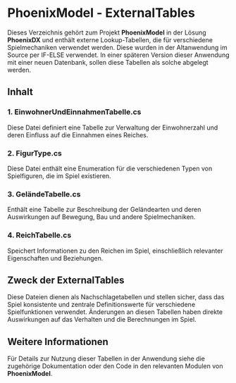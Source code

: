 ﻿# PhoenixModel - ExternalTables

Dieses Verzeichnis gehört zum Projekt **PhoenixModel** in der Lösung **PhoenixDX** und enthält externe Lookup-Tabellen, die für verschiedene Spielmechaniken verwendet werden.
Diese wurden in der Altanwendung im Source per IF-ELSE verwendet. In einer späteren Version dieser Anwendung mit einer neuen Datenbank, sollen diese Tabellen als solche abgelegt werden.

## Inhalt

### 1. EinwohnerUndEinnahmenTabelle.cs
Diese Datei definiert eine Tabelle zur Verwaltung der Einwohnerzahl und deren Einfluss auf die Einnahmen eines Reiches.

### 2. FigurType.cs
Diese Datei enthält eine Enumeration für die verschiedenen Typen von Spielfiguren, die im Spiel existieren.

### 3. GeländeTabelle.cs
Enthält eine Tabelle zur Beschreibung der Geländearten und deren Auswirkungen auf Bewegung, Bau und andere Spielmechaniken.

### 4. ReichTabelle.cs
Speichert Informationen zu den Reichen im Spiel, einschließlich relevanter Eigenschaften und Beziehungen.

## Zweck der ExternalTables
Diese Dateien dienen als Nachschlagetabellen und stellen sicher, dass das Spiel konsistente und zentrale Definitionswerte für verschiedene Spielfunktionen verwendet. Änderungen an diesen Tabellen haben direkte Auswirkungen auf das Verhalten und die Berechnungen im Spiel.

## Weitere Informationen
Für Details zur Nutzung dieser Tabellen in der Anwendung siehe die zugehörige Dokumentation oder den Code in den relevanten Modulen von **PhoenixModel**.
